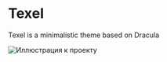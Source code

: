 # Texel

Texel is a minimalistic theme based on Dracula


![Иллюстрация к проекту](https://github.com/nkr413/texel-theme/blob/main/readme-docs/texel-pic.png)
